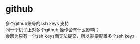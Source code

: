 github
======

多个github账号的ssh keys 支持							
同一个机子上对多个github 操作会有什么影响；						
会因为只有一个ssh keys而无法提交，所以需要配置多个ssh keys